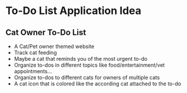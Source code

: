 # To-Do List Application Idea

## Cat Owner To-Do List

- A Cat/Pet owner themed website
- Track cat feeding
- Maybe a cat that reminds you of the most urgent to-do
- Organize to-dos in different topics like food/entertainment/vet appointments...
- Organize to-dos to different cats for owners of multiple cats
- A cat icon that is colored like the according cat attached to the to-do
